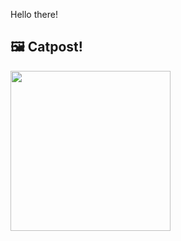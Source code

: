 Hello there!



## 🖼️ Catpost!

<sub>
    <img src="https://cdn2.thecatapi.com/images/b0d.jpg" height="256">
</sub>

